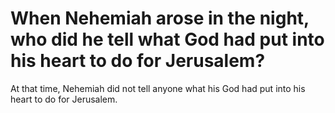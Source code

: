 # When Nehemiah arose in the night, who did he tell what God had put into his heart to do for Jerusalem?

At that time, Nehemiah did not tell anyone what his God had put into his heart to do for Jerusalem.
